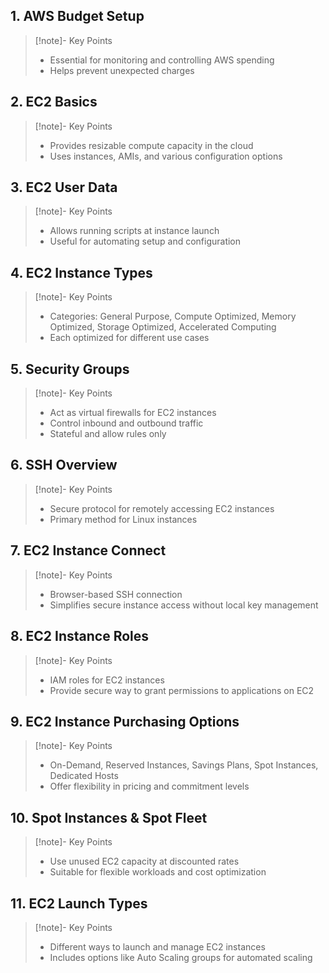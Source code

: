## 1. AWS Budget Setup
> [!note]- Key Points
> - Essential for monitoring and controlling AWS spending
> - Helps prevent unexpected charges

## 2. EC2 Basics
> [!note]- Key Points
> - Provides resizable compute capacity in the cloud
> - Uses instances, AMIs, and various configuration options

## 3. EC2 User Data
> [!note]- Key Points
> - Allows running scripts at instance launch
> - Useful for automating setup and configuration

## 4. EC2 Instance Types
> [!note]- Key Points
> - Categories: General Purpose, Compute Optimized, Memory Optimized, Storage Optimized, Accelerated Computing
> - Each optimized for different use cases

## 5. Security Groups
> [!note]- Key Points
> - Act as virtual firewalls for EC2 instances
> - Control inbound and outbound traffic
> - Stateful and allow rules only

## 6. SSH Overview
> [!note]- Key Points
> - Secure protocol for remotely accessing EC2 instances
> - Primary method for Linux instances

## 7. EC2 Instance Connect
> [!note]- Key Points
> - Browser-based SSH connection
> - Simplifies secure instance access without local key management

## 8. EC2 Instance Roles
> [!note]- Key Points
> - IAM roles for EC2 instances
> - Provide secure way to grant permissions to applications on EC2

## 9. EC2 Instance Purchasing Options
> [!note]- Key Points
> - On-Demand, Reserved Instances, Savings Plans, Spot Instances, Dedicated Hosts
> - Offer flexibility in pricing and commitment levels

## 10. Spot Instances & Spot Fleet
> [!note]- Key Points
> - Use unused EC2 capacity at discounted rates
> - Suitable for flexible workloads and cost optimization

## 11. EC2 Launch Types
> [!note]- Key Points
> - Different ways to launch and manage EC2 instances
> - Includes options like Auto Scaling groups for automated scaling
